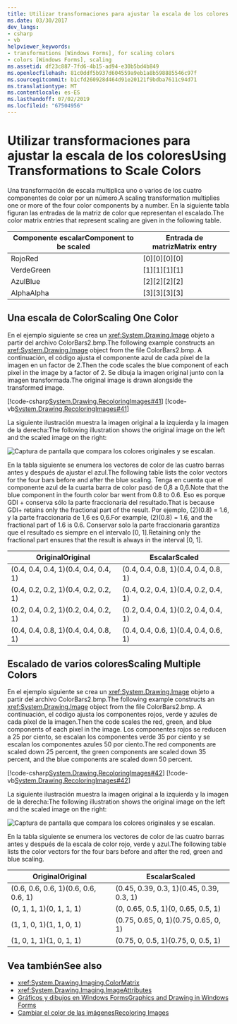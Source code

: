 ```yaml
---
title: Utilizar transformaciones para ajustar la escala de los colores
ms.date: 03/30/2017
dev_langs:
- csharp
- vb
helpviewer_keywords:
- transformations [Windows Forms], for scaling colors
- colors [Windows Forms], scaling
ms.assetid: df23c887-7fd6-4b15-ad94-e30b5bd4b849
ms.openlocfilehash: 81c0ddf5b937d604559a9eb1a8b598885546c97f
ms.sourcegitcommit: b1cfd260928d464d91e20121f9bdba7611c94d71
ms.translationtype: MT
ms.contentlocale: es-ES
ms.lasthandoff: 07/02/2019
ms.locfileid: "67504956"
---
```

# <a name="using-transformations-to-scale-colors"></a><span data-ttu-id="9a4fb-102">Utilizar transformaciones para ajustar la escala de los colores</span><span class="sxs-lookup"><span data-stu-id="9a4fb-102">Using Transformations to Scale Colors</span></span>
<span data-ttu-id="9a4fb-103">Una transformación de escala multiplica uno o varios de los cuatro componentes de color por un número.</span><span class="sxs-lookup"><span data-stu-id="9a4fb-103">A scaling transformation multiplies one or more of the four color components by a number.</span></span> <span data-ttu-id="9a4fb-104">En la siguiente tabla figuran las entradas de la matriz de color que representan el escalado.</span><span class="sxs-lookup"><span data-stu-id="9a4fb-104">The color matrix entries that represent scaling are given in the following table.</span></span>  
  
|<span data-ttu-id="9a4fb-105">Componente escalar</span><span class="sxs-lookup"><span data-stu-id="9a4fb-105">Component to be scaled</span></span>|<span data-ttu-id="9a4fb-106">Entrada de matriz</span><span class="sxs-lookup"><span data-stu-id="9a4fb-106">Matrix entry</span></span>|  
|----------------------------|------------------|  
|<span data-ttu-id="9a4fb-107">Rojo</span><span class="sxs-lookup"><span data-stu-id="9a4fb-107">Red</span></span>|<span data-ttu-id="9a4fb-108">[0][0]</span><span class="sxs-lookup"><span data-stu-id="9a4fb-108">[0][0]</span></span>|  
|<span data-ttu-id="9a4fb-109">Verde</span><span class="sxs-lookup"><span data-stu-id="9a4fb-109">Green</span></span>|<span data-ttu-id="9a4fb-110">[1][1]</span><span class="sxs-lookup"><span data-stu-id="9a4fb-110">[1][1]</span></span>|  
|<span data-ttu-id="9a4fb-111">Azul</span><span class="sxs-lookup"><span data-stu-id="9a4fb-111">Blue</span></span>|<span data-ttu-id="9a4fb-112">[2][2]</span><span class="sxs-lookup"><span data-stu-id="9a4fb-112">[2][2]</span></span>|  
|<span data-ttu-id="9a4fb-113">Alpha</span><span class="sxs-lookup"><span data-stu-id="9a4fb-113">Alpha</span></span>|<span data-ttu-id="9a4fb-114">[3][3]</span><span class="sxs-lookup"><span data-stu-id="9a4fb-114">[3][3]</span></span>|  
  
## <a name="scaling-one-color"></a><span data-ttu-id="9a4fb-115">Una escala de Color</span><span class="sxs-lookup"><span data-stu-id="9a4fb-115">Scaling One Color</span></span>  
 <span data-ttu-id="9a4fb-116">En el ejemplo siguiente se crea un <xref:System.Drawing.Image> objeto a partir del archivo ColorBars2.bmp.</span><span class="sxs-lookup"><span data-stu-id="9a4fb-116">The following example constructs an <xref:System.Drawing.Image> object from the file ColorBars2.bmp.</span></span> <span data-ttu-id="9a4fb-117">A continuación, el código ajusta el componente azul de cada píxel de la imagen en un factor de 2.</span><span class="sxs-lookup"><span data-stu-id="9a4fb-117">Then the code scales the blue component of each pixel in the image by a factor of 2.</span></span> <span data-ttu-id="9a4fb-118">Se dibuja la imagen original junto con la imagen transformada.</span><span class="sxs-lookup"><span data-stu-id="9a4fb-118">The original image is drawn alongside the transformed image.</span></span>  
  
 [!code-csharp[System.Drawing.RecoloringImages#41](~/samples/snippets/csharp/VS_Snippets_Winforms/System.Drawing.RecoloringImages/CS/Class1.cs#41)]
 [!code-vb[System.Drawing.RecoloringImages#41](~/samples/snippets/visualbasic/VS_Snippets_Winforms/System.Drawing.RecoloringImages/VB/Class1.vb#41)]  
  
 <span data-ttu-id="9a4fb-119">La siguiente ilustración muestra la imagen original a la izquierda y la imagen de la derecha:</span><span class="sxs-lookup"><span data-stu-id="9a4fb-119">The following illustration shows the original image on the left and the scaled image on the right:</span></span>  
  
 ![Captura de pantalla que compara los colores originales y se escalan.](./media/using-transformations-to-scale-colors/four-bar-scale-one-color.png)  
  
 <span data-ttu-id="9a4fb-121">En la tabla siguiente se enumera los vectores de color de las cuatro barras antes y después de ajustar el azul.</span><span class="sxs-lookup"><span data-stu-id="9a4fb-121">The following table lists the color vectors for the four bars before and after the blue scaling.</span></span> <span data-ttu-id="9a4fb-122">Tenga en cuenta que el componente azul de la cuarta barra de color pasó de 0,8 a 0,6.</span><span class="sxs-lookup"><span data-stu-id="9a4fb-122">Note that the blue component in the fourth color bar went from 0.8 to 0.6.</span></span> <span data-ttu-id="9a4fb-123">Eso es porque GDI + conserva sólo la parte fraccionaria del resultado.</span><span class="sxs-lookup"><span data-stu-id="9a4fb-123">That is because GDI+ retains only the fractional part of the result.</span></span> <span data-ttu-id="9a4fb-124">Por ejemplo, (2)(0.8) = 1.6, y la parte fraccionaria de 1,6 es 0,6.</span><span class="sxs-lookup"><span data-stu-id="9a4fb-124">For example, (2)(0.8) = 1.6, and the fractional part of 1.6 is 0.6.</span></span> <span data-ttu-id="9a4fb-125">Conservar solo la parte fraccionaria garantiza que el resultado es siempre en el intervalo [0, 1].</span><span class="sxs-lookup"><span data-stu-id="9a4fb-125">Retaining only the fractional part ensures that the result is always in the interval [0, 1].</span></span>  
  
|<span data-ttu-id="9a4fb-126">Original</span><span class="sxs-lookup"><span data-stu-id="9a4fb-126">Original</span></span>|<span data-ttu-id="9a4fb-127">Escalar</span><span class="sxs-lookup"><span data-stu-id="9a4fb-127">Scaled</span></span>|  
|--------------|------------|  
|<span data-ttu-id="9a4fb-128">(0.4, 0.4, 0.4, 1)</span><span class="sxs-lookup"><span data-stu-id="9a4fb-128">(0.4, 0.4, 0.4, 1)</span></span>|<span data-ttu-id="9a4fb-129">(0.4, 0.4, 0.8, 1)</span><span class="sxs-lookup"><span data-stu-id="9a4fb-129">(0.4, 0.4, 0.8, 1)</span></span>|  
|<span data-ttu-id="9a4fb-130">(0.4, 0.2, 0.2, 1)</span><span class="sxs-lookup"><span data-stu-id="9a4fb-130">(0.4, 0.2, 0.2, 1)</span></span>|<span data-ttu-id="9a4fb-131">(0.4, 0.2, 0.4, 1)</span><span class="sxs-lookup"><span data-stu-id="9a4fb-131">(0.4, 0.2, 0.4, 1)</span></span>|  
|<span data-ttu-id="9a4fb-132">(0.2, 0.4, 0.2, 1)</span><span class="sxs-lookup"><span data-stu-id="9a4fb-132">(0.2, 0.4, 0.2, 1)</span></span>|<span data-ttu-id="9a4fb-133">(0.2, 0.4, 0.4, 1)</span><span class="sxs-lookup"><span data-stu-id="9a4fb-133">(0.2, 0.4, 0.4, 1)</span></span>|  
|<span data-ttu-id="9a4fb-134">(0.4, 0.4, 0.8, 1)</span><span class="sxs-lookup"><span data-stu-id="9a4fb-134">(0.4, 0.4, 0.8, 1)</span></span>|<span data-ttu-id="9a4fb-135">(0.4, 0.4, 0.6, 1)</span><span class="sxs-lookup"><span data-stu-id="9a4fb-135">(0.4, 0.4, 0.6, 1)</span></span>|  
  
## <a name="scaling-multiple-colors"></a><span data-ttu-id="9a4fb-136">Escalado de varios colores</span><span class="sxs-lookup"><span data-stu-id="9a4fb-136">Scaling Multiple Colors</span></span>  
 <span data-ttu-id="9a4fb-137">En el ejemplo siguiente se crea un <xref:System.Drawing.Image> objeto a partir del archivo ColorBars2.bmp.</span><span class="sxs-lookup"><span data-stu-id="9a4fb-137">The following example constructs an <xref:System.Drawing.Image> object from the file ColorBars2.bmp.</span></span> <span data-ttu-id="9a4fb-138">A continuación, el código ajusta los componentes rojos, verde y azules de cada píxel de la imagen.</span><span class="sxs-lookup"><span data-stu-id="9a4fb-138">Then the code scales the red, green, and blue components of each pixel in the image.</span></span> <span data-ttu-id="9a4fb-139">Los componentes rojos se reducen a 25 por ciento, se escalan los componentes verde 35 por ciento y se escalan los componentes azules 50 por ciento.</span><span class="sxs-lookup"><span data-stu-id="9a4fb-139">The red components are scaled down 25 percent, the green components are scaled down 35 percent, and the blue components are scaled down 50 percent.</span></span>  
  
 [!code-csharp[System.Drawing.RecoloringImages#42](~/samples/snippets/csharp/VS_Snippets_Winforms/System.Drawing.RecoloringImages/CS/Class1.cs#42)]
 [!code-vb[System.Drawing.RecoloringImages#42](~/samples/snippets/visualbasic/VS_Snippets_Winforms/System.Drawing.RecoloringImages/VB/Class1.vb#42)]  
  
 <span data-ttu-id="9a4fb-140">La siguiente ilustración muestra la imagen original a la izquierda y la imagen de la derecha:</span><span class="sxs-lookup"><span data-stu-id="9a4fb-140">The following illustration shows the original image on the left and the scaled image on the right:</span></span>  
  
 ![Captura de pantalla que compara los colores originales y se escalan.](./media/using-transformations-to-scale-colors/four-bar-scale-multiple-colors.png)  
  
 <span data-ttu-id="9a4fb-142">En la tabla siguiente se enumera los vectores de color de las cuatro barras antes y después de la escala de color rojo, verde y azul.</span><span class="sxs-lookup"><span data-stu-id="9a4fb-142">The following table lists the color vectors for the four bars before and after the red, green and blue scaling.</span></span>  
  
|<span data-ttu-id="9a4fb-143">Original</span><span class="sxs-lookup"><span data-stu-id="9a4fb-143">Original</span></span>|<span data-ttu-id="9a4fb-144">Escalar</span><span class="sxs-lookup"><span data-stu-id="9a4fb-144">Scaled</span></span>|  
|--------------|------------|  
|<span data-ttu-id="9a4fb-145">(0.6, 0.6, 0.6, 1)</span><span class="sxs-lookup"><span data-stu-id="9a4fb-145">(0.6, 0.6, 0.6, 1)</span></span>|<span data-ttu-id="9a4fb-146">(0.45, 0.39, 0.3, 1)</span><span class="sxs-lookup"><span data-stu-id="9a4fb-146">(0.45, 0.39, 0.3, 1)</span></span>|  
|<span data-ttu-id="9a4fb-147">(0, 1, 1, 1)</span><span class="sxs-lookup"><span data-stu-id="9a4fb-147">(0, 1, 1, 1)</span></span>|<span data-ttu-id="9a4fb-148">(0, 0.65, 0.5, 1)</span><span class="sxs-lookup"><span data-stu-id="9a4fb-148">(0, 0.65, 0.5, 1)</span></span>|  
|<span data-ttu-id="9a4fb-149">(1, 1, 0, 1)</span><span class="sxs-lookup"><span data-stu-id="9a4fb-149">(1, 1, 0, 1)</span></span>|<span data-ttu-id="9a4fb-150">(0.75, 0.65, 0, 1)</span><span class="sxs-lookup"><span data-stu-id="9a4fb-150">(0.75, 0.65, 0, 1)</span></span>|  
|<span data-ttu-id="9a4fb-151">(1, 0, 1, 1)</span><span class="sxs-lookup"><span data-stu-id="9a4fb-151">(1, 0, 1, 1)</span></span>|<span data-ttu-id="9a4fb-152">(0.75, 0, 0.5, 1)</span><span class="sxs-lookup"><span data-stu-id="9a4fb-152">(0.75, 0, 0.5, 1)</span></span>|  
  
## <a name="see-also"></a><span data-ttu-id="9a4fb-153">Vea también</span><span class="sxs-lookup"><span data-stu-id="9a4fb-153">See also</span></span>

- <xref:System.Drawing.Imaging.ColorMatrix>
- <xref:System.Drawing.Imaging.ImageAttributes>
- [<span data-ttu-id="9a4fb-154">Gráficos y dibujos en Windows Forms</span><span class="sxs-lookup"><span data-stu-id="9a4fb-154">Graphics and Drawing in Windows Forms</span></span>](graphics-and-drawing-in-windows-forms.md)
- [<span data-ttu-id="9a4fb-155">Cambiar el color de las imágenes</span><span class="sxs-lookup"><span data-stu-id="9a4fb-155">Recoloring Images</span></span>](recoloring-images.md)
